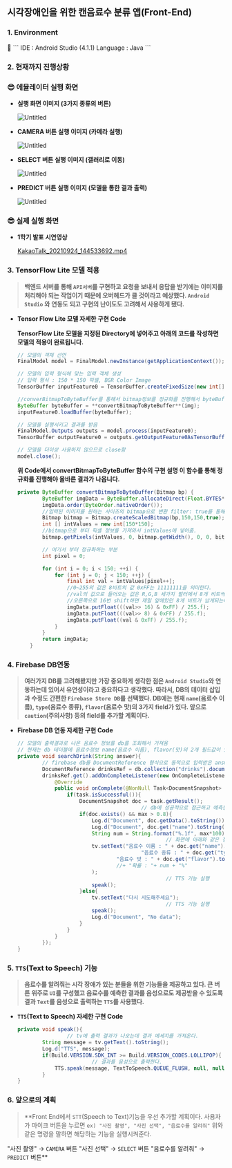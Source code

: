 ## 시각장애인을 위한 캔음료수 분류 앱(Front-End)

### 1. Environment

<aside>
📌 ```
    IDE : Android Studio (4.1.1)
    Language : Java
    ```

</aside>

### 2. 현재까지 진행상황

### 😎 에뮬레이터 실행 화면

- **실행 화면 이미지 (3가지 종류의 버튼)**
    
    ![Untitled](https://github.com/mtr0930/Drinks_Classification/assets/71540277/3abfd056-3ad2-44a3-8fa0-4b264751d0f6)
    
- **CAMERA 버튼 실행 이미지 (카메라 실행)**
    
    ![Untitled](https://s3-us-west-2.amazonaws.com/secure.notion-static.com/e39f60c2-8e8a-4a2d-929f-22073e0b1639/Untitled.png)
    
- **SELECT 버튼 실행 이미지 (갤러리로 이동)**
    
    ![Untitled](https://s3-us-west-2.amazonaws.com/secure.notion-static.com/5df8ea34-157c-4383-b791-2536d5146cb3/Untitled.png)
    
- **PREDICT 버튼 실행 이미지 (모델을 통한 결과 출력)**
    
    ![Untitled](https://s3-us-west-2.amazonaws.com/secure.notion-static.com/143cbdd7-4857-4185-b9f1-5555804cabb4/Untitled.png)
    

### 😎 실제 실행 화면

- **1학기 발표 시연영상**
    
    [KakaoTalk_20210924_144533692.mp4](https://s3-us-west-2.amazonaws.com/secure.notion-static.com/e24a3443-c218-4e8c-924b-e7df214ad596/KakaoTalk_20210924_144533692.mp4)
    

### 3. TensorFlow Lite 모델 적용

> **백엔드 서버를 통해 `API서버`를 구현하고 요청을 보내서 응답을 받기에는 
이미지를 처리해야 되는 작업이기 때문에 오버헤드가 클 것이라고 예상했다.
`Android Studio` 와 연동도 되고 구현의 난이도도 고려해서 사용하게 됐다.**
> 
- **Tensor Flow Lite 모델 자세한 구현 Code**
    
    **TensorFlow Lite 모델을 지정된 Directory에 넣어주고 아래의 코드를 작성하면 
    모델의 적용이 완료됩니다.**
    
    ```java
    // 모델의 객체 선언
    FinalModel model = FinalModel.newInstance(getApplicationContext());
    
    // 모델의 입력 형식에 맞는 입력 객체 생성
    // 입력 형식 : 150 * 150 픽셀, BGR Color Image
    TensorBuffer inputFeature0 = TensorBuffer.createFixedSize(new int[]{1, 150, 150, 3}, DataType.FLOAT32);
    
    //converBitmapToByteBuffer를 통해서 bitmap정보를 정규화를 진행해서 byteBuffer에 넣어준다.
    ByteBuffer byteBuffer = **convertBitmapToByteBuffer**(img);
    inputFeature0.loadBuffer(byteBuffer);
    
    // 모델을 실행시키고 결과를 받음
    FinalModel.Outputs outputs = model.process(inputFeature0);
    TensorBuffer outputFeature0 = outputs.getOutputFeature0AsTensorBuffer();
    
    // 모델을 더이상 사용하지 않으므로 close함
    model.close();
    ```
    
    **위 Code에서 convertBitmapToByteBuffer 함수의 구현 설명
    이 함수를 통해 정규화를 진행해야 올바른 결과가 나옵니다.**
    
    ```java
    private ByteBuffer convertBitmapToByteBuffer(Bitmap bp) {
            ByteBuffer imgData = ByteBuffer.allocateDirect(Float.BYTES*150*150*3);
            imgData.order(ByteOrder.nativeOrder());
            //입력된 이미지를 원하는 사이즈의 bitmap으로 변환 filter: true를 통해 저화질 사진 보정가능
            Bitmap bitmap = Bitmap.createScaledBitmap(bp,150,150,true);
            int [] intValues = new int[150*150];
            //bitmap으로 부터 픽셀 정보를 가져와서 intValues에 넣어줌.
            bitmap.getPixels(intValues, 0, bitmap.getWidth(), 0, 0, bitmap.getWidth(), bitmap.getHeight());
    
            // 여기서 부터 정규화하는 부분
            int pixel = 0;
    
            for (int i = 0; i < 150; ++i) {
                for (int j = 0; j < 150; ++j) {
                    final int val = intValues[pixel++];
                    //0~255의 값은 8비트의 값 0xFF는 11111111을 의미한다.
                    //val의 값으로 들어오는 값은 R,G,B 세가지 필터에서 8개 비트씩 총 24개의 비트가 입력으로 들어온다.
                    //오른쪽으로 16번 shift하면 제일 앞에있던 8개 비트가 남게되는데 이를 0xFF와 and연산을 8비트의 결과로 나오게 해준다.
                    imgData.putFloat(((val>> 16) & 0xFF) / 255.f);
                    imgData.putFloat(((val>> 8) & 0xFF) / 255.f);
                    imgData.putFloat((val & 0xFF) / 255.f);
                }
            }
            return imgData;
        }
    ```
    

### 4. Firebase DB연동

> **여러가지 DB를 고려해봤지만 가장 중요하게 생각한 점은 `Android Studio`와 연동하는데 있어서 유연성이라고 중요하다고 생각했다. 따라서, DB의 데이터 삽입과 수정도 간편한 `Firebase Store DB`를 선택했다. DB에는 현재  `name`(음료수 이름), `type`(음료수 종류), `flavor`(음료수 맛)의 3가지 field가 있다. 앞으로 `caution`(주의사항) 등의 field를 추가할 계획이다.**
> 
- **Firebase DB 연동 자세한 구현 Code**
    
    ```java
    // 모델의 출력결과로 나온 음료수 정보를 db를 조회해서 가져옴
    // 현재는 db 테이블에 음료수정보 name(음료수 이름), flavor(맛)의 2개 필드값이 있음
    private void searchDrink(String answer){
            // firebase db를 DocumentReference 형식으로 동적으로 입력받은 answer에 해당하는 정보를 가져옴
            DocumentReference drinksRef = db.collection("drinks").document(answer);
            drinksRef.get().addOnCompleteListener(new OnCompleteListener<DocumentSnapshot>() {
                @Override
                public void onComplete(@NonNull Task<DocumentSnapshot> task) {
                    if(task.isSuccessful()){
                        DocumentSnapshot doc = task.getResult();
    										// db에 성공적으로 접근하고 예측한 정확도가 80%이상이면
                        if(doc.exists() && max > 0.8){
                            Log.d("Document", doc.getData().toString());
                            Log.d("Document", doc.get("name").toString());
                            String num = String.format("%.1f", max*100);
    												// 화면에 아래와 같은 정보를 text로 출력한다.
                            tv.setText("음료수 이름 : " + doc.get("name").toString() + "\n" +
                                            "음료수 종류 : " + doc.get("type").toString() + "\n" +
                                    "음료수 맛 : " + doc.get("flavor").toString() + "\n"
                                    //+ "확률 : "+ num + "%"
                            );
    												// TTS 기능 실행
                            speak();
                        }else{
                            tv.setText("다시 시도해주세요");
    												// TTS 기능 실행
                            speak();
                            Log.d("Document", "No data");
                        }
                    }
                }
            });
    }
    ```
    

### 5. `TTS`(Text to Speech) 기능

> **음료수를 알려줘는 시각 장애가 있는 분들을 위한 기능들을 제공하고 있다. 
큰 버튼 위주로 `UI`를 구성했고 음료수를 예측한 결과를 음성으로도 제공받을 수 있도록
결과 `Text`를 음성으로 출력하는 `TTS`를 사용했다.**
> 
- **`TTS`(Text to Speech) 자세한 구현 Code**
    
    ```java
    private void speak(){
    				// tv에 출력 결과가 나오는데 결과 메세지를 가져온다.
            String message = tv.getText().toString();
            Log.d("TTS", message);
            if(Build.VERSION.SDK_INT >= Build.VERSION_CODES.LOLLIPOP){
    						// 결과를 음성으로 출력한다.
                TTS.speak(message, TextToSpeech.QUEUE_FLUSH, null, null);
            }
    }
    ```
    

### 6. 앞으로의 계획

> **Front End에서 `STT`(Speech to Text)기능을 우선 추가할 계획이다.
사용자가 마이크 버튼을 누르면
`ex) "사진 촬영", "사진 선택", "음료수를 알려줘"`
위와 같은 명령을 말하면 해당하는 기능을 실행시켜준다.

"사진 촬영" → `CAMERA` 버튼
"사진 선택" → `SELECT` 버튼
"음료수를 알려줘" → `PREDICT` 버튼**
>
